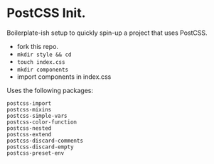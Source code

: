 # PostCSS Init.

Boilerplate-ish setup to quickly spin-up a project that uses PostCSS.

- fork this repo.
- `mkdir style && cd`
- `touch index.css`
- `mkdir components`
- import components in index.css

Uses the following packages:
```
postcss-import
postcss-mixins
postcss-simple-vars
postcss-color-function
postcss-nested
postcss-extend
postcss-discard-comments
postcss-discard-empty
postcss-preset-env
```
